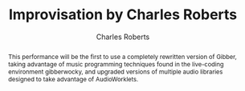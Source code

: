 --- 
  title: "Improvisation by Charles Roberts" 
  abstract: "This performance will be the first to use a completely rewritten version of Gibber, taking advantage of music programming techniques found in the live-coding environment gibberwocky, and upgraded versions of multiple audio libraries designed to take advantage of AudioWorklets." 
  address: "Berlin" 
  author: "Charles Roberts" 
  booktitle: "Proceedings of the International Web Audio Conference" 
  editor: "Jan Monschke, Christoph Guttandin, Norbert Schnell, Thomas Jenkinson, Jack Schaedler" 
  month: "Proceedings of the International Web Audio Conference"
  pages: "" 
  publisher: "TU Berlin" 
  series: "WAC '18"
  type: "Video"  
  year: "2018" 
  id: "2018_vid7" 
  tags: year2018
  media: https://www.youtube.com/watch?v=qi8VX6GawLM 
  pdflink: /_data/papers/pdf/2018/2018_vid7.pdf
  ISSN: 2663-5844
---